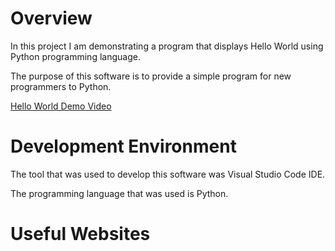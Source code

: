 # Overview

In this project I am demonstrating a program that displays Hello World using Python programming language.

The purpose of this software is to provide a simple program for new programmers to Python.

[Hello World Demo Video](https://youtu.be/wnI4-PLF4kg)

# Development Environment

The tool that was used to develop this software was Visual Studio Code IDE.

The programming language that was used is Python.

# Useful Websites